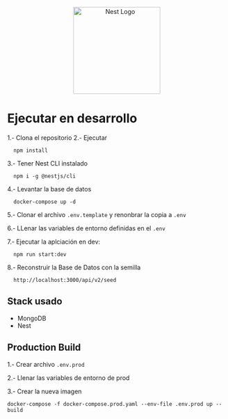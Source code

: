 <p align="center">
  <a href="http://nestjs.com/" target="blank"><img src="https://nestjs.com/img/logo-small.svg" width="200" alt="Nest Logo" /></a>
</p>

# Ejecutar en desarrollo

1.- Clona el repositorio
2.- Ejecutar
```
  npm install
```
3.- Tener Nest CLI instalado
```
  npm i -g @nestjs/cli
```
4.- Levantar la base de datos
```
  docker-compose up -d
```
5.- Clonar el archivo ```.env.template``` y renonbrar la copia a ```.env```

6.- LLenar las variables de entorno definidas en el ```.env```

7.- Ejecutar la aplciación en dev:
```
  npm run start:dev
```
8.- Reconstruir la Base de Datos con la semilla 
```
  http://localhost:3000/api/v2/seed
```

## Stack usado
* MongoDB
* Nest

## Production Build

1.- Crear archivo ```.env.prod```

2.- Llenar las variables de entorno de prod

3.- Crear la nueva imagen

``` 
docker-compose -f docker-compose.prod.yaml --env-file .env.prod up --build
```

